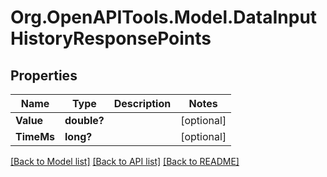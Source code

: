 # Org.OpenAPITools.Model.DataInputHistoryResponsePoints
## Properties

Name | Type | Description | Notes
------------ | ------------- | ------------- | -------------
**Value** | **double?** |  | [optional] 
**TimeMs** | **long?** |  | [optional] 

[[Back to Model list]](../README.md#documentation-for-models) [[Back to API list]](../README.md#documentation-for-api-endpoints) [[Back to README]](../README.md)

